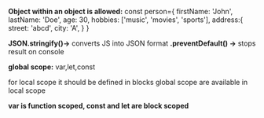 **Object within an object is allowed:**
const person={
firstName: 'John',
lastName: 'Doe',
age: 30,
hobbies: ['music', 'movies', 'sports'],
address:{
street: 'abcd',
city: 'A',
	}
}

**JSON.stringify()->** converts JS into JSON format
**.preventDefault() ->** stops result on console

**global scope:**
var,let,const

for local scope it should be defined in blocks
global scope are available in local scope

**var is function scoped, const and let are block scoped**

